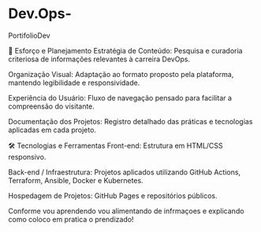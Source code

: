 
# Dev.Ops-
PortifolioDev

🎯 Esforço e Planejamento
Estratégia de Conteúdo: Pesquisa e curadoria criteriosa de informações relevantes à carreira DevOps.

Organização Visual: Adaptação ao formato proposto pela plataforma, mantendo legibilidade e responsividade.

Experiência do Usuário: Fluxo de navegação pensado para facilitar a compreensão do visitante.

Documentação dos Projetos: Registro detalhado das práticas e tecnologias aplicadas em cada projeto.

🛠️ Tecnologias e Ferramentas
Front-end: Estrutura em HTML/CSS responsivo.

Back-end / Infraestrutura: Projetos aplicados utilizando GitHub Actions, Terraform, Ansible, Docker e Kubernetes.

Hospedagem de Projetos: GitHub Pages e repositórios públicos.

Conforme vou aprendendo vou alimentando de infrmaçoes e explicando como coloco em pratica o prendizado! 
